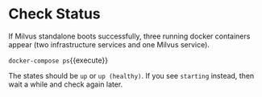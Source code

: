 # Check Status
If Milvus standalone boots successfully, three running docker containers appear (two infrastructure services and one Milvus service).

`docker-compose ps`{{execute}}

The states should be `up` or `up (healthy)`. If you see `starting` instead, then wait a while and check again later.
